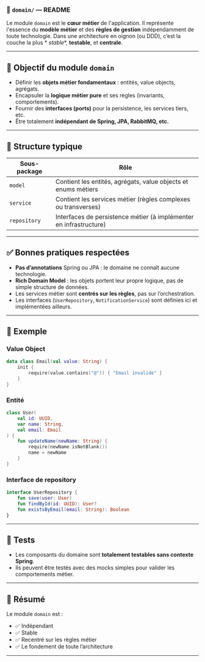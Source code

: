 ### 📁 `domain/` — README

Le module `domain` est le **cœur métier** de l'application. Il représente l'essence du **modèle métier** et des **règles
de gestion** indépendamment de toute technologie. Dans une architecture en oignon (ou DDD), c’est la couche la plus *
*stable**, **testable**, et **centrale**.

---

## 🎯 Objectif du module `domain`

* Définir les **objets métier fondamentaux** : entités, value objects, agrégats.
* Encapsuler la **logique métier pure** et ses règles (invariants, comportements).
* Fournir des **interfaces (ports)** pour la persistence, les services tiers, etc.
* Être totalement **indépendant de Spring, JPA, RabbitMQ, etc.**

---

## 🧱 Structure typique

| Sous-package | Rôle                                                               |
|--------------|--------------------------------------------------------------------|
| `model`      | Contient les entités, agrégats, value objects et enums métiers     |
| `service`    | Contient les services métier (règles complexes ou transverses)     |
| `repository` | Interfaces de persistence métier (à implémenter en infrastructure) |

---

## ✅ Bonnes pratiques respectées

* **Pas d’annotations** Spring ou JPA : le domaine ne connaît aucune technologie.
* **Rich Domain Model** : les objets portent leur propre logique, pas de simple structure de données.
* Les services métier sont **centrés sur les règles**, pas sur l’orchestration.
* Les interfaces (`UserRepository`, `NotificationService`) sont définies ici et implémentées ailleurs.

---

## 📌 Exemple

### Value Object

```kotlin
data class Email(val value: String) {
    init {
        require(value.contains("@")) { "Email invalide" }
    }
}
```

### Entité

```kotlin
class User(
    val id: UUID,
    var name: String,
    val email: Email
) {
    fun updateName(newName: String) {
        require(newName.isNotBlank())
        name = newName
    }
}
```

### Interface de repository

```kotlin
interface UserRepository {
    fun save(user: User)
    fun findById(id: UUID): User?
    fun existsByEmail(email: String): Boolean
}
```

---

## 🧪 Tests

* Les composants du domaine sont **totalement testables sans contexte Spring**.
* Ils peuvent être testés avec des mocks simples pour valider les comportements métier.

---

## 📌 Résumé

Le module `domain` est :

* ✅ Indépendant
* ✅ Stable
* ✅ Recentré sur les règles métier
* ✅ Le fondement de toute l’architecture

---